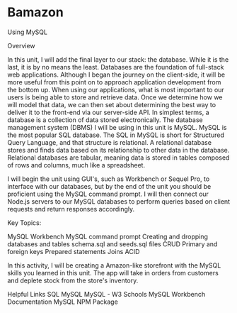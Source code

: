 # Bamazon

Using MySQL

Overview

In this unit, I will add the final layer to our stack: the database. While it is the last, it is by no means the least. Databases are the foundation of full-stack web applications. Although I began the journey on the client-side, it will be more useful from this point on to approach application development from the bottom up. When using our applications, what is most important to our users is being able to store and retrieve data. Once we determine how we will model that data, we can then set about determining the best way to deliver it to the front-end via our server-side API.
In simplest terms, a database is a collection of data stored electronically. The database management system (DBMS) I will be using in this unit is MySQL. MySQL is the most popular SQL database. The SQL in MySQL is short for Structured Query Language, and that structure is relational. A relational database stores and finds data based on its relationship to other data in the database. Relational databases are tabular, meaning data is stored in tables composed of rows and columns, much like a spreadsheet.

I will begin the unit using GUI's, such as Workbench or Sequel Pro, to interface with our databases, but by the end of the unit you should be proficient using the MySQL command prompt. I will then connect our Node.js servers to our MySQL databases to perform queries based on client requests and return responses accordingly.

Key Topics:

MySQL Workbench
MySQL command prompt
Creating and dropping databases and tables
schema.sql and seeds.sql files
CRUD
Primary and foreign keys
Prepared statements
Joins
ACID


In this activity, I will be creating a Amazon-like storefront with the MySQL skills you learned in this unit. The app will take in orders from customers and deplete stock from the store's inventory. 

Helpful Links
SQL
MySQL
MySQL - W3 Schools
MySQL Workbench Documentation
MySQL NPM Package
